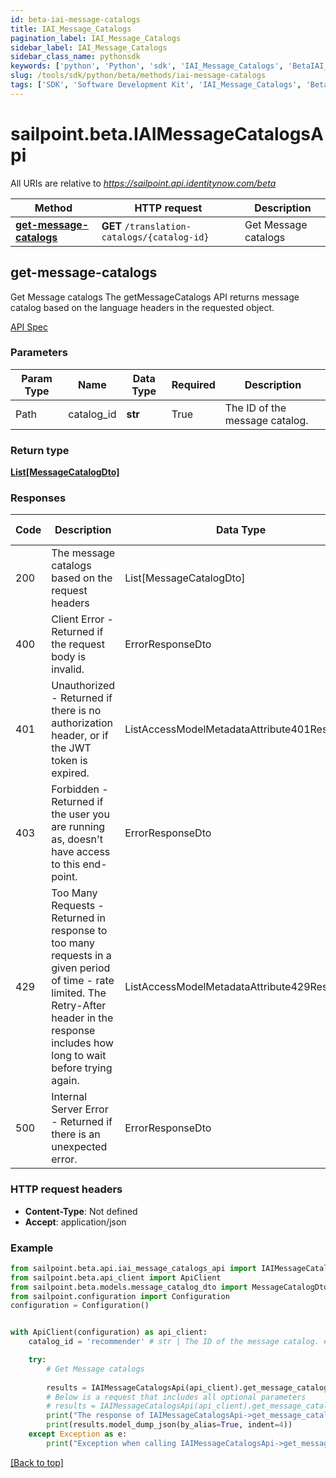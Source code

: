 ```yaml
---
id: beta-iai-message-catalogs
title: IAI_Message_Catalogs
pagination_label: IAI_Message_Catalogs
sidebar_label: IAI_Message_Catalogs
sidebar_class_name: pythonsdk
keywords: ['python', 'Python', 'sdk', 'IAI_Message_Catalogs', 'BetaIAI_Message_Catalogs'] 
slug: /tools/sdk/python/beta/methods/iai-message-catalogs
tags: ['SDK', 'Software Development Kit', 'IAI_Message_Catalogs', 'BetaIAI_Message_Catalogs']
---
```


# sailpoint.beta.IAIMessageCatalogsApi
   
All URIs are relative to *https://sailpoint.api.identitynow.com/beta*

Method | HTTP request | Description
------------- | ------------- | -------------
[**get-message-catalogs**](#get-message-catalogs) | **GET** `/translation-catalogs/{catalog-id}` | Get Message catalogs


## get-message-catalogs
Get Message catalogs
The getMessageCatalogs API returns message catalog based on the language headers in the requested object.

[API Spec](https://developer.sailpoint.com/docs/api/beta/get-message-catalogs)

### Parameters 

Param Type | Name | Data Type | Required  | Description
------------- | ------------- | ------------- | ------------- | ------------- 
Path   | catalog_id | **str** | True  | The ID of the message catalog.

### Return type
[**List[MessageCatalogDto]**](../models/message-catalog-dto)

### Responses
Code | Description  | Data Type | Response headers |
------------- | ------------- | ------------- |------------------|
200 | The message catalogs based on the request headers | List[MessageCatalogDto] |  -  |
400 | Client Error - Returned if the request body is invalid. | ErrorResponseDto |  -  |
401 | Unauthorized - Returned if there is no authorization header, or if the JWT token is expired. | ListAccessModelMetadataAttribute401Response |  -  |
403 | Forbidden - Returned if the user you are running as, doesn&#39;t have access to this end-point. | ErrorResponseDto |  -  |
429 | Too Many Requests - Returned in response to too many requests in a given period of time - rate limited. The Retry-After header in the response includes how long to wait before trying again. | ListAccessModelMetadataAttribute429Response |  -  |
500 | Internal Server Error - Returned if there is an unexpected error. | ErrorResponseDto |  -  |

### HTTP request headers
 - **Content-Type**: Not defined
 - **Accept**: application/json

### Example

```python
from sailpoint.beta.api.iai_message_catalogs_api import IAIMessageCatalogsApi
from sailpoint.beta.api_client import ApiClient
from sailpoint.beta.models.message_catalog_dto import MessageCatalogDto
from sailpoint.configuration import Configuration
configuration = Configuration()


with ApiClient(configuration) as api_client:
    catalog_id = 'recommender' # str | The ID of the message catalog. # str | The ID of the message catalog.

    try:
        # Get Message catalogs
        
        results = IAIMessageCatalogsApi(api_client).get_message_catalogs(catalog_id=catalog_id)
        # Below is a request that includes all optional parameters
        # results = IAIMessageCatalogsApi(api_client).get_message_catalogs(catalog_id)
        print("The response of IAIMessageCatalogsApi->get_message_catalogs:\n")
        print(results.model_dump_json(by_alias=True, indent=4))
    except Exception as e:
        print("Exception when calling IAIMessageCatalogsApi->get_message_catalogs: %s\n" % e)
```



[[Back to top]](#) 



